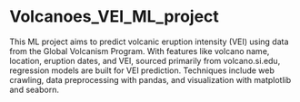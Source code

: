 # Volcanoes_VEI_ML_project

This ML project aims to predict volcanic eruption intensity (VEI) using data from the Global Volcanism Program. With features like volcano name, location, eruption dates, and VEI, sourced primarily from volcano.si.edu, regression models are built for VEI prediction. Techniques include web crawling, data preprocessing with pandas, and visualization with matplotlib and seaborn.
